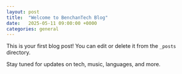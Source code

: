 ```yaml
---
layout: post
title:  "Welcome to BenchanTech Blog"
date:   2025-05-11 09:00:00 +0000
categories: general
---
```


This is your first blog post! You can edit or delete it from the `_posts` directory.

Stay tuned for updates on tech, music, languages, and more.
